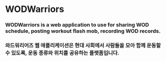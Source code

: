 # WODWarriors
### WODWarriors is a web application to use for sharing WOD schedule, posting workout flash mob, recording WOD records.
### 와드워리어즈 웹 애플리케이션은 현대 사회에서 사람들을 모아 함께 운동할 수 있도록, 운동 종류와 위치를 공유하는 플랫폼입니다.

